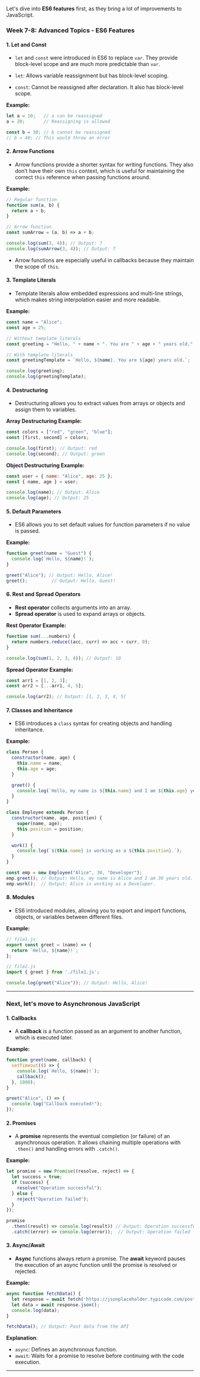 Let's dive into **ES6 features** first, as they bring a lot of improvements to JavaScript.

### **Week 7-8: Advanced Topics - ES6 Features**

#### 1. **Let and Const**
- `let` and `const` were introduced in ES6 to replace `var`. They provide block-level scope and are much more predictable than `var`.

- `let`: Allows variable reassignment but has block-level scoping.
- `const`: Cannot be reassigned after declaration. It also has block-level scope.

**Example:**
```javascript
let a = 10;   // a can be reassigned
a = 20;       // Reassigning is allowed

const b = 30; // b cannot be reassigned
// b = 40; // This would throw an error
```

#### 2. **Arrow Functions**
- Arrow functions provide a shorter syntax for writing functions. They also don’t have their own `this` context, which is useful for maintaining the correct `this` reference when passing functions around.

**Example:**
```javascript
// Regular function
function sum(a, b) {
  return a + b;
}

// Arrow function
const sumArrow = (a, b) => a + b;

console.log(sum(3, 4)); // Output: 7
console.log(sumArrow(3, 4)); // Output: 7
```

- Arrow functions are especially useful in callbacks because they maintain the scope of `this`.

#### 3. **Template Literals**
- Template literals allow embedded expressions and multi-line strings, which makes string interpolation easier and more readable.

**Example:**
```javascript
const name = "Alice";
const age = 25;

// Without template literals
const greeting = "Hello, " + name + ". You are " + age + " years old.";

// With template literals
const greetingTemplate = `Hello, ${name}. You are ${age} years old.`;

console.log(greeting);
console.log(greetingTemplate);
```

#### 4. **Destructuring**
- Destructuring allows you to extract values from arrays or objects and assign them to variables.

**Array Destructuring Example:**
```javascript
const colors = ["red", "green", "blue"];
const [first, second] = colors;

console.log(first); // Output: red
console.log(second); // Output: green
```

**Object Destructuring Example:**
```javascript
const user = { name: "Alice", age: 25 };
const { name, age } = user;

console.log(name); // Output: Alice
console.log(age); // Output: 25
```

#### 5. **Default Parameters**
- ES6 allows you to set default values for function parameters if no value is passed.

**Example:**
```javascript
function greet(name = "Guest") {
  console.log(`Hello, ${name}!`);
}

greet("Alice"); // Output: Hello, Alice!
greet();         // Output: Hello, Guest!
```

#### 6. **Rest and Spread Operators**
- **Rest operator** collects arguments into an array.
- **Spread operator** is used to expand arrays or objects.

**Rest Operator Example:**
```javascript
function sum(...numbers) {
  return numbers.reduce((acc, curr) => acc + curr, 0);
}

console.log(sum(1, 2, 3, 4)); // Output: 10
```

**Spread Operator Example:**
```javascript
const arr1 = [1, 2, 3];
const arr2 = [...arr1, 4, 5];

console.log(arr2); // Output: [1, 2, 3, 4, 5]
```

#### 7. **Classes and Inheritance**
- ES6 introduces a `class` syntax for creating objects and handling inheritance.

**Example:**
```javascript
class Person {
  constructor(name, age) {
    this.name = name;
    this.age = age;
  }

  greet() {
    console.log(`Hello, my name is ${this.name} and I am ${this.age} years old.`);
  }
}

class Employee extends Person {
  constructor(name, age, position) {
    super(name, age);
    this.position = position;
  }

  work() {
    console.log(`${this.name} is working as a ${this.position}.`);
  }
}

const emp = new Employee("Alice", 30, "Developer");
emp.greet(); // Output: Hello, my name is Alice and I am 30 years old.
emp.work();  // Output: Alice is working as a Developer.
```

#### 8. **Modules**
- ES6 introduced modules, allowing you to export and import functions, objects, or variables between different files.

**Example:**
```javascript
// file1.js
export const greet = (name) => {
  return `Hello, ${name}!`;
};

// file2.js
import { greet } from './file1.js';

console.log(greet("Alice")); // Output: Hello, Alice!
```

---

### **Next, let's move to Asynchronous JavaScript**

#### 1. **Callbacks**
- A **callback** is a function passed as an argument to another function, which is executed later.

**Example:**
```javascript
function greet(name, callback) {
  setTimeout(() => {
    console.log(`Hello, ${name}!`);
    callback();
  }, 1000);
}

greet("Alice", () => {
  console.log("Callback executed!");
});
```

#### 2. **Promises**
- A **promise** represents the eventual completion (or failure) of an asynchronous operation. It allows chaining multiple operations with `.then()` and handling errors with `.catch()`.

**Example:**
```javascript
let promise = new Promise((resolve, reject) => {
  let success = true;
  if (success) {
    resolve("Operation successful");
  } else {
    reject("Operation failed");
  }
});

promise
  .then((result) => console.log(result)) // Output: Operation successful
  .catch((error) => console.log(error));  // Output: Operation failed
```

#### 3. **Async/Await**
- **Async** functions always return a promise. The **await** keyword pauses the execution of an async function until the promise is resolved or rejected.

**Example:**
```javascript
async function fetchData() {
  let response = await fetch('https://jsonplaceholder.typicode.com/posts/1');
  let data = await response.json();
  console.log(data);
}

fetchData(); // Output: Post data from the API
```

**Explanation**:
- `async`: Defines an asynchronous function.
- `await`: Waits for a promise to resolve before continuing with the code execution.

---

